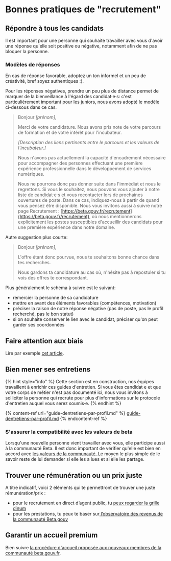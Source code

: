 # Bonnes pratiques de "recrutement"

## Répondre à tous les candidats

Il est important pour une personne qui souhaite travailler avec vous d'avoir une réponse qu'elle soit positive ou négative, notamment afin de ne pas bloquer la personne.

### Modèles de réponses

En cas de réponse favorable, adoptez un ton informel et un peu de créativité, bref soyez authentiques :).

Pour les réponses négatives, prendre un peu plus de distance permet de marquer de la bienveillance à l'égard des candidat·e·s: c'est particulièrement important pour les juniors, nous avons adopté le modèle ci-dessous dans ce cas.

> Bonjour _\[prénom]_,
>
> Merci de votre candidature. Nous avons pris note de votre parcours de formation et de votre intérêt pour l'incubateur.
>
> _\[Description des liens pertinents entre le parcours et les valeurs de l'incubateur.]_
>
> Nous n'avons pas actuellement la capacité d'encadrement nécessaire pour accompagner des personnes effectuant une première expérience professionnelle dans le développement de services numériques.
>
> Nous ne pourrons donc pas donner suite dans l'immédiat et nous le regrettons. Si vous le souhaitez, nous pouvons vous ajouter à notre liste de candidat·e·s et vous recontacter lors de prochaines ouvertures de poste. Dans ce cas, indiquez-nous à partir de quand vous pensez être disponible. Nous vous invitons aussi à suivre notre page Recrutement : [https://beta.gouv.fr/recrutement](https://beta.gouv.fr/recrutement), où nous mentionnerons explicitement les postes susceptibles d'accueillir des candidats pour une première expérience dans notre domaine.

Autre suggestion plus courte:

> Bonjour _\[prénom]_,
>
> L'offre étant donc pourvue, nous te souhaitons bonne chance dans tes recherches.
>
> Nous gardons ta candidature au cas où, n'hésite pas à repostuler si tu vois des offres te correspondant.

Plus généralement le schéma à suivre est le suivant:

* remercier la personne de sa candidature
* mettre en avant des éléments favorables (compétences, motivation)
* préciser la raison de notre réponse négative (pas de poste, pas le profil recherché, pas le bon statut)
* si on souhaite conserver le lien avec le candidat, préciser qu'on peut garder ses coordonnées

## Faire attention aux biais

Lire par exemple [cet article](https://mozaikrh.com/11-biais-cognitifs-a-connaitre-pour-mieux-recruter/).

## Bien mener ses entretiens

{% hint style="info" %}
Cette section est en construction, nos équipes travaillent à enrichir ces guides d'entretien. Si vous êtes candidat·e et que votre corps de métier n'est pas documenté ici, nous vous invitons à solliciter la personne qui recrute pour plus d'informations sur le protocole d'entretien auquel vous serez soumis·e.
{% endhint %}

{% content-ref url="guide-dentretiens-par-profil.md" %}
[guide-dentretiens-par-profil.md](guide-dentretiens-par-profil.md)
{% endcontent-ref %}

### S'assurer la compatibilité avec les valeurs de beta

Lorsqu'une nouvelle personne vient travailler avec vous, elle participe aussi à la communauté Beta. Il est donc important de vérifier qu'elle est bien en accord avec [les valeurs de la communauté. ](../../travailler-a-beta-gouv/culture/charte.md)Le moyen le plus simple de le savoir reste de lui demander si elle les a lues et si elle les partage.

## Trouver une rémunération ou un prix juste

A titre indicatif, voici 2 éléments qui te permettront de trouver une juste rémunération/prix :

* pour le recrutement en direct d’agent public, tu [peux regarder la grille dinum](https://www.numerique.gouv.fr/publications/referentiel-remuneration-filiere-numerique/)
* pour les prestations, tu peux te baser sur[ l’observatoire des revenus de la communauté Beta.gouv](https://metabase.incubateur.net/public/dashboard/554ff353-6104-4c25-a261-d8bdc40f75d5?date_d%27arriv%25C3%25A9=past3years~)

## Garantir un accueil premium

Bien suivre [la procédure d'accueil proposée aux nouveaux membres de la communauté beta.gouv.fr](../../travailler-a-beta-gouv/bienvenue/).
